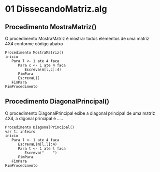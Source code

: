 # 01 DissecandoMatriz.alg
 
## Procedimento MostraMatriz()
O procedimento MostraMatriz é mostrar todos elementos de uma matriz 4X4 conforme código abaixo

```
Procedimento MostraMatriz()
inicio
   Para l <- 1 ate 4 faca
      Para c <- 1 ate 4 faca
         Escreva(m[l,c]:4)
      FimPara
      EscrevaL()
   FimPara
FimProcedimento

```
## Procedimento DiagonalPrincipal()
O procedimento DiagonalPrincipal exibe a diagonal principal de uma matriz 4X4, a digonal principal é .....

```
Procedimento DiagonalPrincipal()
var t: inteiro
inicio
   Para l <- 1 ate 4 faca
      EscrevaL(m[l,l]:4)
      Para t <- 1 ate l faca
         Escreva("    ")
      FimPara
   FimPara
FimProcedimento
```

